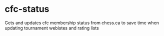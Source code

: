 # cfc-status

Gets and updates cfc membership status from chess.ca to save time when updating tournament webistes and rating lists 

